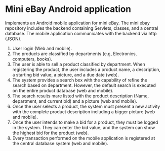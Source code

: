 # Mini eBay Android application

Implements an Android mobile application for mini eBay. The mini ebay repository includes the backend containing Servlets, classes, and a central database. The mobile application communicates with the backend via http (JSON).

  1. User login (Web and mobile).
  2. The products are classified by departments (e.g, Electronics, computers, books).
  3. The user is able to sell a product classified by department. When registering the product, the user includes a product name, a description, a starting bid value, a picture, and a due date (web).
  4. The system provides a search box with the capability of refine the search based on department. However, the default search is executed on the entire product database (web and mobile).
  5. The search results mare listed with the product description (Name, department, and current bid) and a picture (web and mobile).
  6. Once the user selects a product, the system must present a new activity with the complete product description including a bigger picture (web and mobile).
  7. Once the user intends to make a bid for a product, they must be logged in the system. They can enter the bid value, and the system can show the highest bid for the product (web).
  8. Every transaction performed on the mobile application is registered at the central database system (web and mobile).
